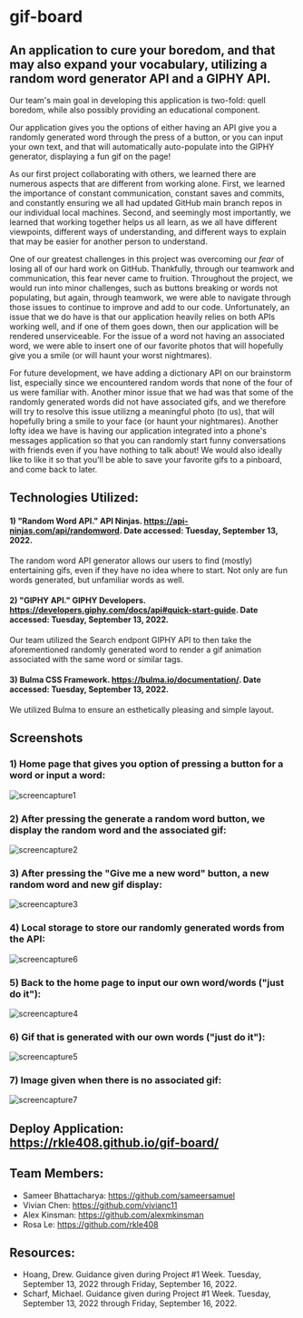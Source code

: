 # gif-board

## An application to cure your boredom, and that may also expand your vocabulary, utilizing a random word generator API and a GIPHY API.
Our team's main goal in developing this application is two-fold: quell boredom, while also possibly providing an educational component.

Our application gives you the options of either having an API give you a randomly generated word through the press of a button, or you can input your own text, and that will automatically auto-populate into the GIPHY generator, displaying a fun gif on the page!

As our first project collaborating with others, we learned there are numerous aspects that are different from working alone. First, we learned the importance of constant communication, constant saves and commits, and constantly ensuring we all had updated GitHub main branch repos in our individual local machines. Second, and seemingly most importantly, we learned that working together helps us all learn, as we all have different viewpoints, different ways of understanding, and different ways to explain that may be easier for another person to understand.

One of our greatest challenges in this project was overcoming our <i>fear</i> of losing all of our hard work on GitHub. Thankfully, through our teamwork and communication, this fear never came to fruition. Throughout the project, we would run into minor challenges, such as buttons breaking or words not populating, but again, through teamwork, we were able to navigate through those issues to continue to improve and add to our code. Unfortunately, an issue that we do have is that our application heavily relies on both APIs working well, and if one of them goes down, then our application will be rendered unserviceable. For the issue of a word not having an associated word, we were able to insert one of our favorite photos that will hopefully give you a smile (or will haunt your worst nightmares).

For future development, we have adding a dictionary API on our brainstorm list, especially since we encountered random words that none of the four of us were familiar with. Another minor issue that we had was that some of the randomly generated words did not have associated gifs, and we therefore will try to resolve this issue utilizng a meaningful photo (to us), that will hopefully bring a smile to your face (or haunt your nightmares). Another lofty idea we have is having our application integrated into a phone's messages application so that you can randomly start funny conversations with friends even if you have nothing to talk about! We would also ideally like to like it so that you'll be able to save your favorite gifs to a pinboard, and come back to later.

## Technologies Utilized:
#### 1) "Random Word API." API Ninjas. <https://api-ninjas.com/api/randomword>. Date accessed: Tuesday, September 13, 2022.
The random word API generator allows our users to find (mostly) entertaining gifs, even if they have no idea where to start. Not only are fun words generated, but unfamiliar words as well.

#### 2)  "GIPHY API." GIPHY Developers. <https://developers.giphy.com/docs/api#quick-start-guide>. Date accessed: Tuesday, September 13, 2022.
Our team utilized the Search endpont GIPHY API to then take the aforementioned randomly generated word to render a gif animation associated with the same word or similar tags.

#### 3) Bulma CSS Framework. <https://bulma.io/documentation/>. Date accessed: Tuesday, September 13, 2022.
We utilized Bulma to ensure an esthetically pleasing and simple layout.

## Screenshots
### 1) Home page that gives you option of pressing a button for a word or input a word:
![screencapture1](https://user-images.githubusercontent.com/108099192/190508501-5c16b9b9-d466-4604-a949-f445f7f0d135.png)

### 2) After pressing the generate a random word button, we display the random word and the associated gif:
![screencapture2](https://user-images.githubusercontent.com/108099192/190508482-45259865-2fc7-41b2-8b6d-bfb1e93bc2f8.png)

### 3) After pressing the "Give me a new word" button, a new random word and new gif display:
![screencapture3](https://user-images.githubusercontent.com/108099192/190508487-0793a503-43b3-4e63-8091-c5b46d7fcfc4.png)

### 4) Local storage to store our randomly generated words from the API:
![screencapture6](https://user-images.githubusercontent.com/108099192/190508500-d6c5c8ea-939e-48b6-932c-590dfb967132.png)

### 5) Back to the home page to input our own word/words ("just do it"):
![screencapture4](https://user-images.githubusercontent.com/108099192/190508495-6f1c2208-9af8-478c-929a-0e35b195fff0.png)

### 6) Gif that is generated with our own words ("just do it"):
![screencapture5](https://user-images.githubusercontent.com/108099192/190508496-75467cfd-6231-4e81-9765-bf3afd1e8dd5.png)

### 7) Image given when there is no associated gif:
![screencapture7](https://user-images.githubusercontent.com/108099192/190719732-e2a85e27-41a3-4fb1-b988-41223be9e4a7.png)

## Deploy Application: <https://rkle408.github.io/gif-board/>

## Team Members:
- Sameer Bhattacharya: <https://github.com/sameersamuel>
- Vivian Chen: <https://github.com/vivianc11>
- Alex Kinsman: <https://github.com/alexmkinsman>
- Rosa Le: <https://github.com/rkle408>

## Resources:
- Hoang, Drew. Guidance given during Project #1 Week. Tuesday, September 13, 2022 through Friday, September 16, 2022.
- Scharf, Michael. Guidance given during Project #1 Week. Tuesday, September 13, 2022 through Friday, September 16, 2022.